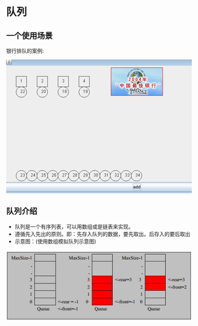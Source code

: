 
# 队列

## 一个使用场景

银行排队的案例:

![img](../img/QQ截图20210219111928.png)

## 队列介绍

- 队列是一个有序列表，可以用数组或是链表来实现。
- 遵循先入先出的原则。即：先存入队列的数据，要先取出。后存入的要后取出
- 示意图：(使用数组模拟队列示意图)


![img](../img/QQ截图20210219111929.png)






